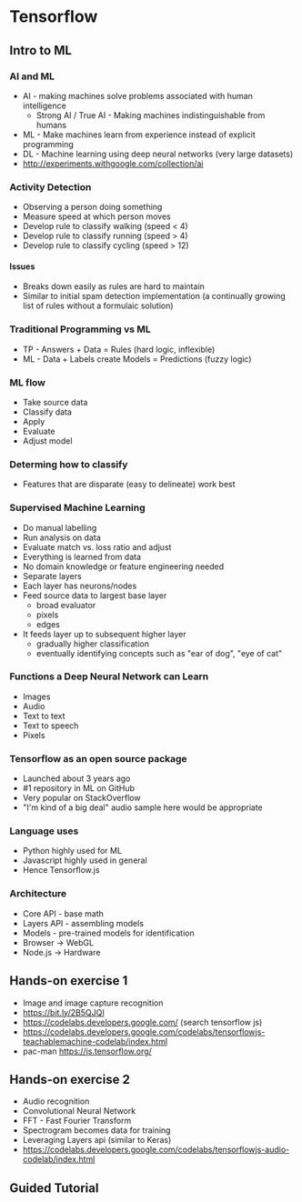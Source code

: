 # Tensorflow 

## Intro to ML 

### AI and ML 

* AI - making machines solve problems associated with human intelligence 
  * Strong AI / True AI - Making machines indistinguishable from humans
* ML - Make machines learn from experience instead of explicit programming 
* DL - Machine learning using deep neural networks (very large datasets)
* http://experiments.withgoogle.com/collection/ai

### Activity Detection 

* Observing a person doing something 
* Measure speed at which person moves 
* Develop rule to classify walking (speed < 4)
* Develop rule to classify running (speed > 4)
* Develop rule to classify cycling (speed > 12)

#### Issues

* Breaks down easily as rules are hard to maintain 
* Similar to initial spam detection implementation (a continually growing list of rules without a formulaic solution)

### Traditional Programming vs ML 

* TP - Answers + Data = Rules (hard logic, inflexible) 
* ML - Data + Labels create Models = Predictions (fuzzy logic)

### ML flow 

* Take source data
* Classify data 
* Apply 
* Evaluate
* Adjust model 

### Determing how to classify 

* Features that are disparate (easy to delineate) work best 

### Supervised Machine Learning

* Do manual labelling
* Run analysis on data
* Evaluate match vs. loss ratio and adjust 
* Everything is learned from data 
* No domain knowledge or feature engineering needed
* Separate layers 
* Each layer has neurons/nodes 
* Feed source data to largest base layer 
  * broad evaluator
  * pixels
  * edges
* It feeds layer up to subsequent higher layer 
  * gradually higher classification
  * eventually identifying concepts such as "ear of dog", "eye of cat" 

### Functions a Deep Neural Network can Learn 

* Images
* Audio
* Text to text
* Text to speech 
* Pixels

### Tensorflow as an open source package 

* Launched about 3 years ago 
* #1 repository in ML on GitHub 
* Very popular on StackOverflow
* "I'm kind of a big deal" audio sample here would be appropriate

### Language uses 

* Python highly used for ML
* Javascript highly used in general 
* Hence Tensorflow.js

### Architecture 

* Core API - base math 
* Layers API - assembling models 
* Models - pre-trained models for identification
* Browser -> WebGL
* Node.js -> Hardware

## Hands-on exercise 1 

* Image and image capture recognition
* https://bit.ly/2B5QJQI
* https://codelabs.developers.google.com/ (search tensorflow js)
* https://codelabs.developers.google.com/codelabs/tensorflowjs-teachablemachine-codelab/index.html
* pac-man https://js.tensorflow.org/


## Hands-on exercise 2 

* Audio recognition
* Convolutional Neural Network 
* FFT - Fast Fourier Transform 
* Spectrogram becomes data for training 
* Leveraging Layers api (similar to Keras)
* https://codelabs.developers.google.com/codelabs/tensorflowjs-audio-codelab/index.html


## Guided Tutorial 
